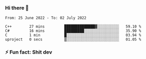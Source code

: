 ### Hi there 👋
<!--START_SECTION:waka-->

```text
From: 25 June 2022 - To: 02 July 2022

C++        27 mins         ██████████████▓░░░░░░░░░░   59.10 %
C#         16 mins         █████████░░░░░░░░░░░░░░░░   35.90 %
C          1 min           █░░░░░░░░░░░░░░░░░░░░░░░░   03.94 %
uproject   0 secs          ▒░░░░░░░░░░░░░░░░░░░░░░░░   01.05 %
```

<!--END_SECTION:waka-->
<!--
**TG4LAaron/TG4LAaron** is a ✨ _special_ ✨ repository because its `README.md` (this file) appears on your GitHub profile.

Here are some ideas to get you started:

- 🔭 I’m currently working on ...
- 🌱 I’m currently learning ...
- 👯 I’m looking to collaborate on ...
- 🤔 I’m looking for help with ...
- 💬 Ask me about ...
- 📫 How to reach me: ...
- 😄 Pronouns: ...
- ⚡ Fun fact: ...
-->
### ⚡ Fun fact: Shit dev
